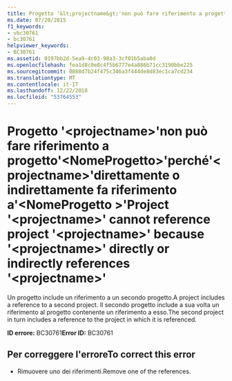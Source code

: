 ```yaml
---
title: Progetto '&lt;projectname&gt;'non può fare riferimento a progetto'&lt;NomeProgetto&gt;'perché'&lt;projectname&gt;'direttamente o indirettamente fa riferimento a'&lt;NomeProgetto &gt;'
ms.date: 07/20/2015
f1_keywords:
- vbc30761
- bc30761
helpviewer_keywords:
- BC30761
ms.assetid: 0197bb2d-5ea9-4c03-98a3-3cf01b5aba0d
ms.openlocfilehash: fea1d8c0e8c4f5b6777e4a886b71cc3190bbe225
ms.sourcegitcommit: 0888d7b24f475c346a3f444de8d83ec1ca7cd234
ms.translationtype: MT
ms.contentlocale: it-IT
ms.lasthandoff: 12/22/2018
ms.locfileid: "53764553"
---
```

# <a name="project-ltprojectnamegt-cannot-reference-project-ltprojectnamegt-because-ltprojectnamegt-directly-or-indirectly-references-ltprojectnamegt"></a><span data-ttu-id="72a78-102">Progetto '&lt;projectname&gt;'non può fare riferimento a progetto'&lt;NomeProgetto&gt;'perché'&lt;projectname&gt;'direttamente o indirettamente fa riferimento a'&lt;NomeProgetto &gt;'</span><span class="sxs-lookup"><span data-stu-id="72a78-102">Project '&lt;projectname&gt;' cannot reference project '&lt;projectname&gt;' because '&lt;projectname&gt;' directly or indirectly references '&lt;projectname&gt;'</span></span>
<span data-ttu-id="72a78-103">Un progetto include un riferimento a un secondo progetto.</span><span class="sxs-lookup"><span data-stu-id="72a78-103">A project includes a reference to a second project.</span></span> <span data-ttu-id="72a78-104">Il secondo progetto include a sua volta un riferimento al progetto contenente un riferimento a esso.</span><span class="sxs-lookup"><span data-stu-id="72a78-104">The second project in turn includes a reference to the project in which it is referenced.</span></span>  
  
 <span data-ttu-id="72a78-105">**ID errore:** BC30761</span><span class="sxs-lookup"><span data-stu-id="72a78-105">**Error ID:** BC30761</span></span>  
  
## <a name="to-correct-this-error"></a><span data-ttu-id="72a78-106">Per correggere l'errore</span><span class="sxs-lookup"><span data-stu-id="72a78-106">To correct this error</span></span>  
  
-   <span data-ttu-id="72a78-107">Rimuovere uno dei riferimenti.</span><span class="sxs-lookup"><span data-stu-id="72a78-107">Remove one of the references.</span></span>